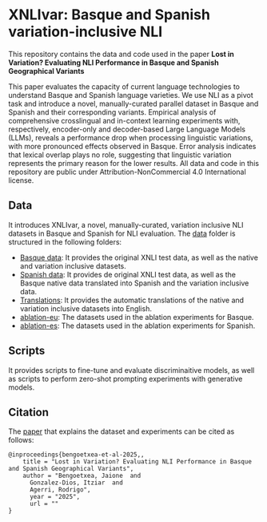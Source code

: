 # XNLIvar: Basque and Spanish variation-inclusive NLI

This repository contains the data and code used in the paper **Lost in Variation? Evaluating NLI Performance in Basque and Spanish Geographical Variants**
 
This paper evaluates the capacity of current language technologies to understand Basque and Spanish language varieties. We use NLI as a pivot task and introduce a novel, manually-curated parallel dataset in Basque and Spanish and their corresponding variants. Empirical analysis of comprehensive crosslingual and in-context learning experiments with, respectively, encoder-only and decoder-based Large Language Models (LLMs), reveals a performance drop when processing linguistic variations, with more pronounced effects observed in Basque. Error analysis indicates that lexical overlap plays no role, suggesting that linguistic variation represents the primary reason for the lower results. All data and code in this repository are public under Attribution-NonCommercial 4.0 International license. 

## Data

It introduces XNLIvar, a novel, manually-curated, variation inclusive NLI datasets in Basque and Spanish for NLI evaluation. The [data](https://github.com/jaioneB/XNLIvar/tree/main/data) folder is structured in the following folders: 

- [Basque data](https://github.com/jaioneB/XNLIvar/tree/main/data/eu): It provides the original XNLI test data, as well as the native and variation inclusive datasets.
- [Spanish data](https://github.com/jaioneB/XNLIvar/tree/main/data/es): It provides de original XNLI test data, as well as the Basque native data translated into Spanish and the variation inclusive data. 
- [Translations](https://github.com/jaioneB/XNLIvar/tree/main/data/translations): It provides the automatic translations of the native and variation inclusive datasets into English. 
- [ablation-eu](https://huggingface.co/datasets/HiTZ/XNLIvar/tree/main/ablation-eu): The datasets used in the ablation experiments for Basque.
- [ablation-es](https://huggingface.co/datasets/HiTZ/XNLIvar/tree/main/ablation-es): The datasets used in the ablation experiments for Spanish.

## Scripts

It provides scripts to fine-tune and evaluate discriminaitive models, as well as scripts to perform zero-shot prompting experiments with generative models. 


## Citation
The [paper]() that explains the dataset and experiments can be cited as follows:
```
@inproceedings{bengoetxea-et-al-2025,,
    title = "Lost in Variation? Evaluating NLI Performance in Basque and Spanish Geographical Variants",
    author = "Bengoetxea, Jaione  and
      Gonzalez-Dios, Itziar  and
      Agerri, Rodrigo",
      year = "2025",
      url = ""
}
```